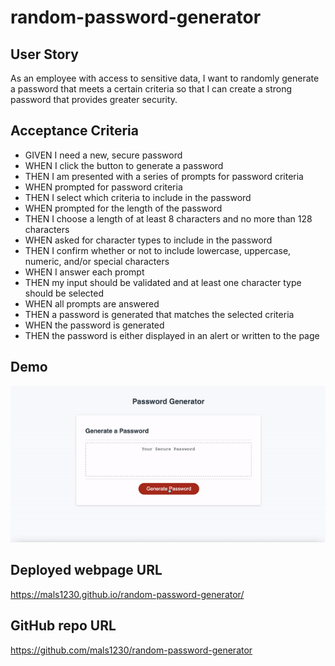 # random-password-generator

## User Story
As an employee with access to sensitive data, I want to randomly generate a password that meets a certain criteria so that I can create a strong password that provides greater security.

## Acceptance Criteria
- GIVEN I need a new, secure password
- WHEN I click the button to generate a password
- THEN I am presented with a series of prompts for password criteria
- WHEN prompted for password criteria
- THEN I select which criteria to include in the password
- WHEN prompted for the length of the password
- THEN I choose a length of at least 8 characters and no more than 128 characters
- WHEN asked for character types to include in the password
- THEN I confirm whether or not to include lowercase, uppercase, numeric, and/or special characters
- WHEN I answer each prompt
- THEN my input should be validated and at least one character type should be selected
- WHEN all prompts are answered
- THEN a password is generated that matches the selected criteria
- WHEN the password is generated
- THEN the password is either displayed in an alert or written to the page

## Demo 
![random-password-generator-gif](RPG.gif)

## Deployed webpage URL
https://mals1230.github.io/random-password-generator/

## GitHub repo URL
https://github.com/mals1230/random-password-generator